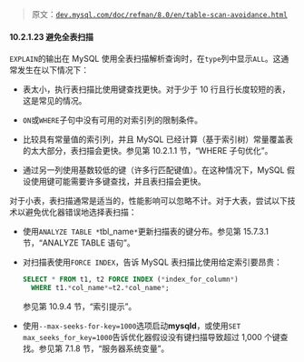 > 原文：[`dev.mysql.com/doc/refman/8.0/en/table-scan-avoidance.html`](https://dev.mysql.com/doc/refman/8.0/en/table-scan-avoidance.html)

#### 10.2.1.23 避免全表扫描

`EXPLAIN`的输出在 MySQL 使用全表扫描解析查询时，在`type`列中显示`ALL`。这通常发生在以下情况下：

+   表太小，执行表扫描比使用键查找更快。对于少于 10 行且行长度较短的表，这是常见的情况。

+   `ON`或`WHERE`子句中没有可用的对索引列的限制条件。

+   比较具有常量值的索引列，并且 MySQL 已经计算（基于索引树）常量覆盖表的太大部分，表扫描会更快。参见第 10.2.1.1 节，“WHERE 子句优化”。

+   通过另一列使用基数较低的键（许多行匹配键值）。在这种情况下，MySQL 假设使用键可能需要许多键查找，并且表扫描会更快。

对于小表，表扫描通常是适当的，性能影响可以忽略不计。对于大表，尝试以下技术以避免优化器错误地选择表扫描：

+   使用`ANALYZE TABLE *`tbl_name`*`更新扫描表的键分布。参见第 15.7.3.1 节，“ANALYZE TABLE 语句”。

+   对扫描表使用`FORCE INDEX`，告诉 MySQL 表扫描比使用给定索引要昂贵：

    ```sql
    SELECT * FROM t1, t2 FORCE INDEX (*index_for_column*)
      WHERE t1.*col_name*=t2.*col_name*;
    ```

    参见第 10.9.4 节，“索引提示”。

+   使用`--max-seeks-for-key=1000`选项启动**mysqld**，或使用`SET max_seeks_for_key=1000`告诉优化器假设没有键扫描导致超过 1,000 个键查找。参见第 7.1.8 节，“服务器系统变量”。
